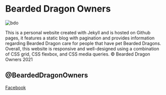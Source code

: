 # Bearded Dragon Owners

![bdo](images/bdo.png)

This is a personal website created with Jekyll and is hosted on Github pages, it features a static blog 
with pagination and provides information regarding Bearded Dragon care for people that have 
pet Bearded Dragons. Overall, this website is responsive and well-designed using a combination 
of CSS grid, CSS flexbox, and CSS media queries. &copy; Bearded Dragon Owners 2021

## @BeardedDragonOwners
[Facebook](https://www.facebook.com/BeardedDragonOwners)


